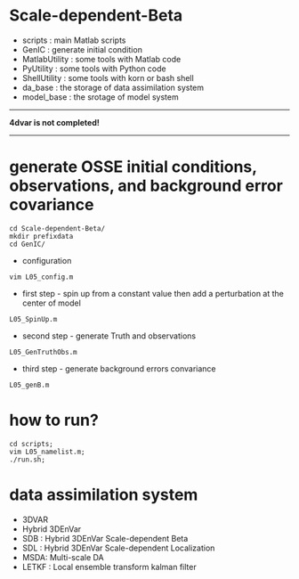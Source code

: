 Scale-dependent-Beta
=========================
* scripts : main Matlab scripts
* GenIC : generate initial condition
* MatlabUtility : some tools with Matlab code
* PyUtility : some tools with Python code
* ShellUtility : some tools with korn or bash shell
* da_base : the storage of data assimilation system
* model_base : the srotage of model system
___
**4dvar is not completed!**
___

generate OSSE initial conditions, observations, and background error covariance
==========================

```
cd Scale-dependent-Beta/
mkdir prefixdata
cd GenIC/
```
  
* configuration
```
vim L05_config.m
```

* first step - spin up from a constant value then add a perturbation at the center of model
```
L05_SpinUp.m
```

* second step - generate Truth and observations
```
L05_GenTruthObs.m
```

* third step - generate background errors convariance
```
L05_genB.m
```

how to run?
==========================
```
cd scripts;
vim L05_namelist.m;
./run.sh;
```
data assimilation system
==========================
* 3DVAR
* Hybrid 3DEnVar
* SDB : Hybrid 3DEnVar Scale-dependent Beta
* SDL : Hybrid 3DEnVar Scale-dependent Localization
* MSDA: Multi-scale DA
* LETKF : Local ensemble transform kalman filter


